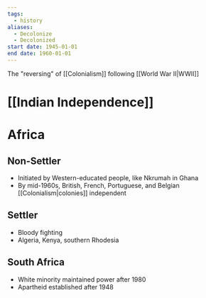 ```yaml
---
tags:
  - history
aliases:
  - Decolonize
  - Decolonized
start date: 1945-01-01
end date: 1960-01-01
---
```

The "reversing" of [[Colonialism]] following [[World War II|WWII]]
# [[Indian Independence]]
# Africa
## Non-Settler
- Initiated by Western-educated people, like Nkrumah in Ghana
- By mid-1960s, British, French, Portuguese, and Belgian [[Colonialism|colonies]] independent
## Settler
- Bloody fighting
- Algeria, Kenya, southern Rhodesia
## South Africa
- White minority maintained power after 1980
- Apartheid established after 1948